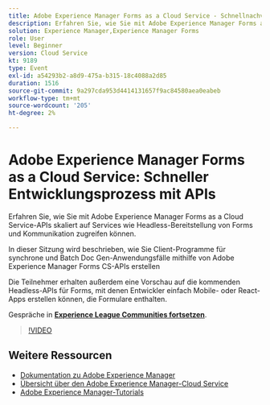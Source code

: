 ```yaml
---
title: Adobe Experience Manager Forms as a Cloud Service - Schnellnachverfolgung Ihrer Entwicklung mit APIs
description: Erfahren Sie, wie Sie mit Adobe Experience Manager Forms as a Cloud Service-APIs skaliert auf Services wie Headless-Bereitstellung von Forms und Kommunikation zugreifen können. In dieser Sitzung wird beschrieben, wie Sie Client-Programme für synchrone und Batch Doc Gen-Anwendungsfälle mithilfe der Adobe Experience Manager Forms CS-API erstellen. Die Teilnehmer erhalten außerdem eine Vorschau auf die kommenden Headless-APIs für Forms, mit denen Entwickler einfach Mobile- oder React-Apps erstellen können, die Formulare enthalten.
solution: Experience Manager,Experience Manager Forms
role: User
level: Beginner
version: Cloud Service
kt: 9189
type: Event
exl-id: a54293b2-a8d9-475a-b315-18c4088a2d85
duration: 1516
source-git-commit: 9a297cda953d4414131657f9ac84580aea0eabeb
workflow-type: tm+mt
source-wordcount: '205'
ht-degree: 2%

---
```


# Adobe Experience Manager Forms as a Cloud Service: Schneller Entwicklungsprozess mit APIs

Erfahren Sie, wie Sie mit Adobe Experience Manager Forms as a Cloud Service-APIs skaliert auf Services wie Headless-Bereitstellung von Forms und Kommunikation zugreifen können. 

In dieser Sitzung wird beschrieben, wie Sie Client-Programme für synchrone und Batch Doc Gen-Anwendungsfälle mithilfe von Adobe Experience Manager Forms CS-APIs erstellen

Die Teilnehmer erhalten außerdem eine Vorschau auf die kommenden Headless-APIs für Forms, mit denen Entwickler einfach Mobile- oder React-Apps erstellen können, die Formulare enthalten.

Gespräche in **[Experience League Communities fortsetzen](https://adobe.ly/3zKLQrw)**.

>[!VIDEO](https://video.tv.adobe.com/v/337724/?quality=12&learn=on&hidetitle=true)

## Weitere Ressourcen

- [Dokumentation zu Adobe Experience Manager](https://experienceleague.adobe.com/docs/experience-manager-cloud-service.html)
- [Übersicht über den Adobe Experience Manager-Cloud Service ](https://experienceleague.adobe.com/docs/experience-manager-cloud-service/overview/home.html)
- [Adobe Experience Manager-Tutorials](https://experienceleague.adobe.com/docs/experience-manager-tutorials.html)
